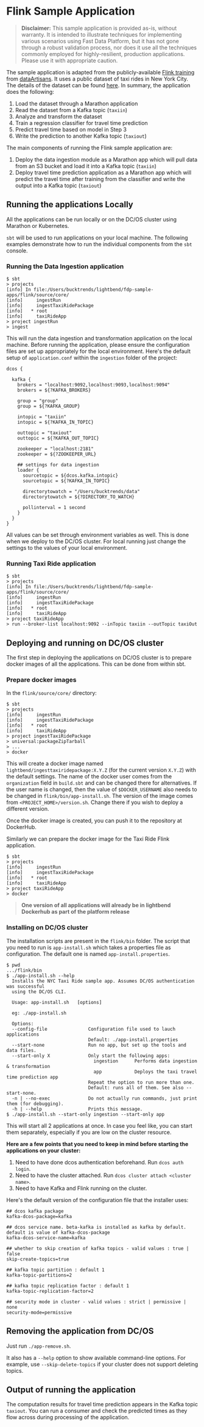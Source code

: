 # Flink Sample Application

> **Disclaimer:** This sample application is provided as-is, without warranty. It is intended to illustrate techniques for implementing various scenarios using Fast Data Platform, but it has not gone through a robust validation process, nor does it use all the techniques commonly employed for highly-resilient, production applications. Please use it with appropriate caution.

The sample application is adapted from the publicly-available [Flink training](http://dataartisans.github.io/flink-training/) from [dataArtisans](http://data-artisans.com/). It uses a public dataset of taxi rides in New York City. The details of the dataset can be found [here](http://dataartisans.github.io/flink-training/exercises/taxiData.html). In summary, the application does the following:

1. Load the dataset through a Marathon application
2. Read the dataset from a Kafka topic (`taxiin`)
3. Analyze and transform the dataset
4. Train a regression classifier for travel time prediction
5. Predict travel time based on model in Step 3
6. Write the prediction to another Kafka topic (`taxiout`)

The main components of running the Flink sample application are:

1. Deploy the data ingestion module as a Marathon app which will pull data from an S3 bucket and load it into a Kafka topic (`taxiin`)
2. Deploy travel time prediction application as a Marathon app which will predict the travel time after training from the classifier and write the output into a Kafka topic (`taxiout`)

## Running the applications Locally

All the applications can be run locally or on the DC/OS cluster using Marathon or Kubernetes.

`sbt` will be used to run applications on your local machine. The following examples demonstrate how to run the individual components from the `sbt` console.

### Running the Data Ingestion application

```
$ sbt
> projects
[info] In file:/Users/bucktrends/lightbend/fdp-sample-apps/flink/source/core/
[info] 	   ingestRun
[info] 	   ingestTaxiRidePackage
[info] 	 * root
[info] 	   taxiRideApp
> project ingestRun
> ingest
```

This will run the data ingestion and transformation application on the local machine. Before running the application, please ensure the configuration files are set up appropriately for the local environment. Here's the default setup of `application.conf` within the `ingestion` folder of the project:

```
dcos {

  kafka {
    brokers = "localhost:9092,localhost:9093,localhost:9094"
    brokers = ${?KAFKA_BROKERS}

    group = "group"
    group = ${?KAFKA_GROUP}

    intopic = "taxiin"
    intopic = ${?KAFKA_IN_TOPIC}

    outtopic = "taxiout"
    outtopic = ${?KAFKA_OUT_TOPIC}

    zookeeper = "localhost:2181"
    zookeeper = ${?ZOOKEEPER_URL}

    ## settings for data ingestion
    loader {
      sourcetopic = ${dcos.kafka.intopic}
      sourcetopic = ${?KAFKA_IN_TOPIC}

      directorytowatch = "/Users/bucktrends/data"
      directorytowatch = ${?DIRECTORY_TO_WATCH}

      pollinterval = 1 second
    }
  }
}
```

All values can be set through environment variables as well. This is done when we deploy to the DC/OS cluster. For local running just change the settings to the values of your local environment.

### Running Taxi Ride application

```
$ sbt
> projects
[info] In file:/Users/bucktrends/lightbend/fdp-sample-apps/flink/source/core/
[info] 	   ingestRun
[info] 	   ingestTaxiRidePackage
[info] 	 * root
[info] 	   taxiRideApp
> project taxiRideApp
> run --broker-list localhost:9092 --inTopic taxiin --outTopic taxiOut
```

## Deploying and running on DC/OS cluster

The first step in deploying the applications on DC/OS cluster is to prepare docker images of all the applications. This can be done from within sbt.

### Prepare docker images

In the `flink/source/core/` directory:

```
$ sbt
> projects
[info] 	   ingestRun
[info] 	   ingestTaxiRidePackage
[info] 	 * root
[info] 	   taxiRideApp
> project ingestTaxiRidePackage
> universal:packageZipTarball
> ...
> docker
```

This will create a docker image named `lightbend/ingesttaxiridepackage:X.Y.Z` (for the current version `X.Y.Z`) with the default settings. The name of the docker user comes from the `organization` field in `build.sbt` and can be changed there for alternatives. If the user name is changed, then the value of `$DOCKER_USERNAME` also needs to be changed in `flink/bin/app-install.sh`. The version of the image comes from `<PROJECT_HOME>/version.sh`. Change there if you wish to deploy a different version.

Once the docker image is created, you can push it to the repository at DockerHub.

Similarly we can prepare the docker image for the Taxi Ride Flink application. 

```
$ sbt
> projects
[info] 	   ingestRun
[info] 	   ingestTaxiRidePackage
[info] 	 * root
[info] 	   taxiRideApp
> project taxiRideApp
> docker
```

> **One version of all applications will already be in lightbend Dockerhub as part of the platform release**

### Installing on DC/OS cluster

The installation scripts are present in the `flink/bin` folder. The script that you need to run is `app-install.sh` which takes a properties file as configuration. The default one is named `app-install.properties`.

```
$ pwd
.../flink/bin
$ ./app-install.sh --help
  Installs the NYC Taxi Ride sample app. Assumes DC/OS authentication was successful
  using the DC/OS CLI.

  Usage: app-install.sh   [options] 

  eg: ./app-install.sh 

  Options:
  --config-file               Configuration file used to lauch applications
                              Default: ./app-install.properties
  --start-none                Run no app, but set up the tools and data files.
  --start-only X              Only start the following apps:
                                ingestion      Performs data ingestion & transformation
                                app            Deploys the taxi travel time prediction app
                              Repeat the option to run more than one.
                              Default: runs all of them. See also --start-none.
  -n | --no-exec              Do not actually run commands, just print them (for debugging).
  -h | --help                 Prints this message.
$ ./app-install.sh --start-only ingestion --start-only app
```

This will start all 2 applications at once. In case you feel like, you can start them separately, especially if you are low on the cluster resource.

**Here are a few points that you need to keep in mind before starting the applications on your cluster:**

1. Need to have done dcos authentication beforehand. Run `dcos auth login`.
2. Need to have the cluster attached. Run `dcos cluster attach <cluster name>`.
3. Need to have Kafka and Flink running on the cluster.

Here's the default version of the configuration file that the installer uses:

```
## dcos kafka package
kafka-dcos-package=kafka

## dcos service name. beta-kafka is installed as kafka by default. default is value of kafka-dcos-package
kafka-dcos-service-name=kafka

## whether to skip creation of kafka topics - valid values : true | false
skip-create-topics=true

## kafka topic partition : default 1
kafka-topic-partitions=2

## kafka topic replication factor : default 1
kafka-topic-replication-factor=2

## security mode in cluster - valid values : strict | permissive | none
security-mode=permissive
```

## Removing the application from DC/OS

Just run `./app-remove.sh`.

It also has a `--help` option to show available command-line options. For example, use `--skip-delete-topics` if your cluster does not support deleting topics.

## Output of running the application

The computation results for travel time prediction appears in the Kafka topic `taxiout`. You can run a consumer and check the predicted times as they flow across during processing of the application.
